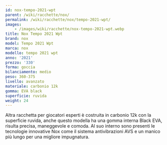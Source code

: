 ```yaml
---
id: nox-tempo-2021-wpt
parent: /wiki/racchette/nox/
permalink: /wiki/racchette/nox/tempo-2021-wpt/
images:
    - /images/wiki/racchette/nox-tempo-2021-wpt.webp
title: Nox Tempo 2021 Wpt
brand: nox
model: Tempo 2021 Wpt
marca: nox
modello: tempo 2021 wpt
anno: '2021'
prezzo: '330'
forma: goccia
bilanciamento: medio
peso: 360-375
livello: avanzato
materiale: carbonio 12k
gomma: EVA black
superficie: ruvida
weight: 24
---
```

Altra racchetta per giocatori esperti è costruita in carbonio 12k con la superficie ruvida, anche questo modella ha una gomma interna Black EVA, risulta precisa, maneggevole e comoda. Al suo interno sono presenti le tecnologie innovative Nox come il sistema antivibrazioni AVS e un manico più lungo per una migliore impugnatura.